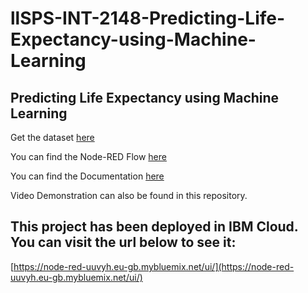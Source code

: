# llSPS-INT-2148-Predicting-Life-Expectancy-using-Machine-Learning
## Predicting Life Expectancy using Machine Learning

Get the dataset [here](Dataset)

You can find the Node-RED Flow [here](Node-RED-Flows)

You can find the Documentation [here](Document)

Video Demonstration can also be found in this repository.

## This project has been deployed in IBM Cloud. You can visit the url below to see it:

[https://node-red-uuvyh.eu-gb.mybluemix.net/ui/](https://node-red-uuvyh.eu-gb.mybluemix.net/ui/)
